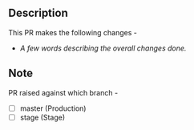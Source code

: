 ## Description
This PR makes the following changes -
 - _A few words describing the overall changes done._

## Note
PR raised against which branch -
 - [ ] master (Production)
 - [ ] stage (Stage)